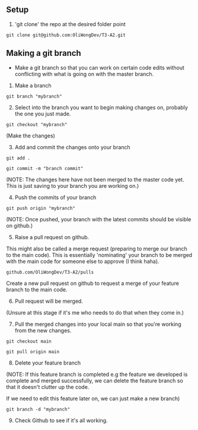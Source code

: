 ## Setup

1. 'git clone' the repo at the desired folder point

```git clone git@github.com:OliWongDev/T3-A2.git```



## Making a git branch
- Make a git branch so that you can work on certain code edits without conflicting with what is going on with the master branch.


1. Make a branch

```git branch "mybranch"```



2. Select into the branch you want to begin making changes on, probably the one you just made.

```git checkout "mybranch"```



(Make the changes)




3. Add and commit the changes onto your branch

```git add .```

```git commit -m "branch commit"```

(NOTE: The changes here have not been merged to the master code yet. This is just saving to your branch you are working on.)



4. Push the commits of your branch

```git push origin "mybranch"```

(NOTE: Once pushed, your branch with the latest commits should be visible on github.)

5. Raise a pull request on github.

This might also be called a merge request (preparing to merge our branch to the main code). This is essentially 'nominating' your branch to be merged with the main code for someone else to approve (I think haha).

```github.com/OliWongDev/T3-A2/pulls```

Create a new pull request on github to request a merge of your feature branch to the main code.


6. Pull request will be merged.

(Unsure at this stage if it's me who needs to do that when they come in.)


7. Pull the merged changes into your local main so that you're working from the new changes.

```git checkout main```

```git pull origin main```


8. Delete your feature branch

(NOTE: If this feature branch is completed e.g the feature we developed is complete and merged successfully, we can delete the feature branch so that it doesn't clutter up the code.

If we need to edit this feature later on, we can just make a new branch)

```git branch -d "mybranch"```


9. Check Github to see if it's all working.